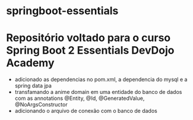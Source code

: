 # springboot-essentials

# Repositório voltado para o curso Spring Boot 2 Essentials DevDojo Academy

- adicionado as dependencias no pom.xml, a dependencia do mysql e a spring data jpa
- transfamando a anime domain em uma entidade do banco de dados com as annotations @Entity, @Id, @GeneratedValue, @NoArgsConstructor
- adicionando o arquivo de conexão com o banco de dados